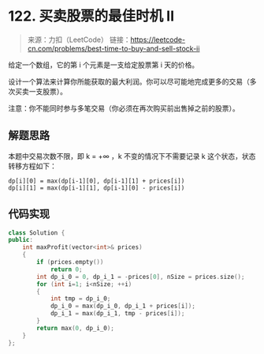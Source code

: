 ﻿# 122. 买卖股票的最佳时机 II
> 来源：力扣（LeetCode）
链接：https://leetcode-cn.com/problems/best-time-to-buy-and-sell-stock-ii

给定一个数组，它的第 i 个元素是一支给定股票第 i 天的价格。

设计一个算法来计算你所能获取的最大利润。你可以尽可能地完成更多的交易（多次买卖一支股票）。

注意：你不能同时参与多笔交易（你必须在再次购买前出售掉之前的股票）。

## 解题思路
本题中交易次数不限，即 k = +∞ ，k 不变的情况下不需要记录 k 这个状态，状态转移方程如下：
```
dp[i][0] = max(dp[i-1][0], dp[i-1][1] + prices[i])
dp[i][1] = max(dp[i-1][1], dp[i-1][0] - prices[i])
```

## 代码实现
```cpp
class Solution {
public:
    int maxProfit(vector<int>& prices) 
    {
        if (prices.empty())
            return 0;
        int dp_i_0 = 0, dp_i_1 = -prices[0], nSize = prices.size();
        for (int i=1; i<nSize; ++i)
        {
            int tmp = dp_i_0;
            dp_i_0 = max(dp_i_0, dp_i_1 + prices[i]);
            dp_i_1 = max(dp_i_1, tmp - prices[i]);
        }
        return max(0, dp_i_0);
    }
};
```

